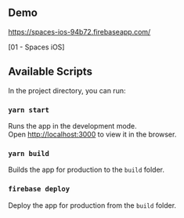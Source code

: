 ## Demo

https://spaces-ios-94b72.firebaseapp.com/

[01 - Spaces iOS]

## Available Scripts

In the project directory, you can run:

### `yarn start`

Runs the app in the development mode.<br />
Open [http://localhost:3000](http://localhost:3000) to view it in the browser.

### `yarn build`

Builds the app for production to the `build` folder.<br />

### `firebase deploy`

Deploy the app for production from the `build` folder.<br />
